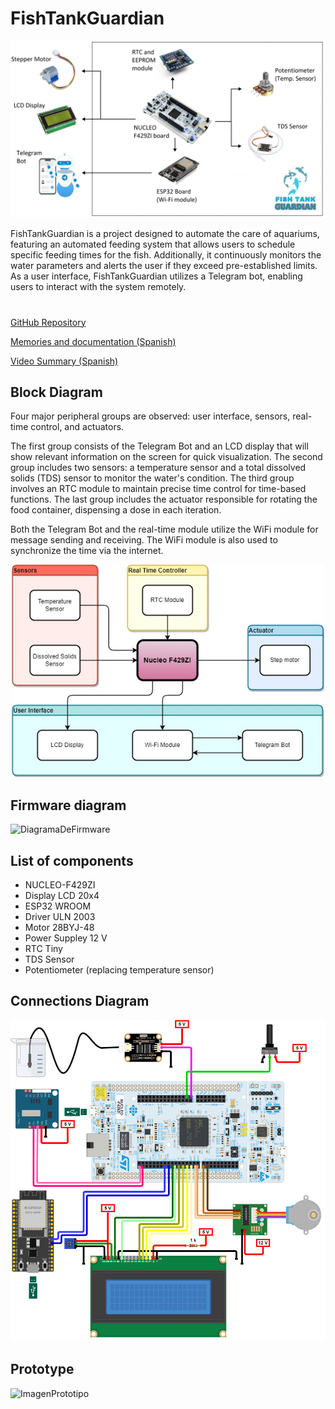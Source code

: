 # FishTankGuardian

<p align="center">
    <img src="https://github.com/martinquattro/FishTankGuardian/blob/master/docs/images/ProjectSummary.png" alt="Summary">
</p>
FishTankGuardian is a project designed to automate the care of aquariums, featuring an automated feeding system that allows users to schedule specific feeding times for the fish. Additionally, it continuously monitors the water parameters and alerts the user if they exceed pre-established limits.
As a user interface, FishTankGuardian utilizes a Telegram bot, enabling users to interact with the system remotely.

#

<a href="https://github.com/martinquattro/FishTankGuardian/">GitHub Repository</a>

<a href="https://docs.google.com/document/d/1XdGEzkrNoZ_qmIqVganVuG-CD2JyYPGH2J27gbI3q3M/edit?usp=sharing">Memories and documentation (Spanish)</a>

<a href="https://www.youtube.com/watch?v=xCnJqBnb_as">Video Summary (Spanish)</a>

## Block Diagram
Four major peripheral groups are observed: user interface, sensors, real-time control, and actuators.

The first group consists of the Telegram Bot and an LCD display that will show relevant information on the screen for quick visualization. The second group includes two sensors: a temperature sensor and a total dissolved solids (TDS) sensor to monitor the water's condition. The third group involves an RTC module to maintain precise time control for time-based functions. The last group includes the actuator responsible for rotating the food container, dispensing a dose in each iteration.

Both the Telegram Bot and the real-time module utilize the WiFi module for message sending and receiving. The WiFi module is also used to synchronize the time via the internet.

<p align="center">
    <img width="500" src="https://github.com/martinquattro/FishTankGuardian/blob/master/docs/images/DiagramaBloques.jpg" alt="BlockDiagram">
</p>

## Firmware diagram

![DiagramaDeFirmware](https://github.com/martinquattro/FishTankGuardian/assets/62821432/0975e33d-24b8-4cd8-bb26-b1094bc61246)

## List of components
- NUCLEO-F429ZI
- Display LCD 20x4
- ESP32 WROOM
- Driver ULN 2003
- Motor 28BYJ-48
- Power Suppley 12 V
- RTC Tiny
- TDS Sensor
- Potentiometer (replacing temperature sensor)
  
## Connections Diagram 
<p align="center">
    <img width="600" src="https://github.com/martinquattro/FishTankGuardian/blob/master/docs/images/Schematic.png" alt="Schematic">
</p>

## Prototype
![ImagenPrototipo](https://github.com/martinquattro/FishTankGuardian/assets/62821432/0b167e03-a5f4-4a54-8494-378a07a9a657)
